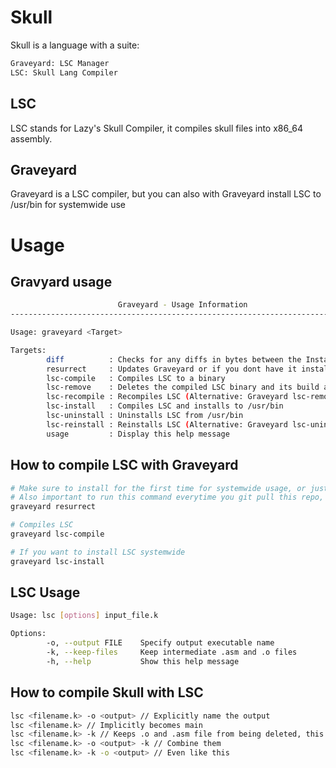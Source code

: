 # Skull
Skull is a language with a suite:
```bash
Graveyard: LSC Manager
LSC: Skull Lang Compiler
```

## LSC
LSC stands for Lazy's Skull Compiler, it compiles skull files into x86_64 assembly.

## Graveyard
Graveyard is a LSC compiler, but you can also with Graveyard install LSC to /usr/bin for systemwide use


# Usage

## Gravyard usage
```bash
                        Graveyard - Usage Information                        
-----------------------------------------------------------------------------

Usage: graveyard <Target>

Targets:
        diff          : Checks for any diffs in bytes between the Installed Graveyard and the Graveyard in the Skull dir
        resurrect     : Updates Graveyard or if you dont have it installed it Installs Graveyard to /usr/bin
        lsc-compile   : Compiles LSC to a binary
        lsc-remove    : Deletes the compiled LSC binary and its build artifacts
        lsc-recompile : Recompiles LSC (Alternative: Graveyard lsc-remove && Graveyard lsc-compile)
        lsc-install   : Compiles LSC and installs to /usr/bin
        lsc-uninstall : Uninstalls LSC from /usr/bin
        lsc-reinstall : Reinstalls LSC (Alternative: Graveyard lsc-uninstall && Graveyard lsc-install)
        usage         : Display this help message
```

## How to compile LSC with Graveyard
```bash
# Make sure to install for the first time for systemwide usage, or just use it from the Skull dir
# Also important to run this command everytime you git pull this repo, I might have updated it
graveyard resurrect

# Compiles LSC
graveyard lsc-compile

# If you want to install LSC systemwide
graveyard lsc-install
```

## LSC Usage
```bash
Usage: lsc [options] input_file.k

Options:
        -o, --output FILE    Specify output executable name
        -k, --keep-files     Keep intermediate .asm and .o files
        -h, --help           Show this help message
```

## How to compile Skull with LSC
```bash
lsc <filename.k> -o <output> // Explicitly name the output
lsc <filename.k> // Implicitly becomes main
lsc <filename.k> -k // Keeps .o and .asm file from being deleted, this allows me to debug and you to see the inner workings :D
lsc <filename.k> -o <output> -k // Combine them
lsc <filename.k> -k -o <output> // Even like this
```
